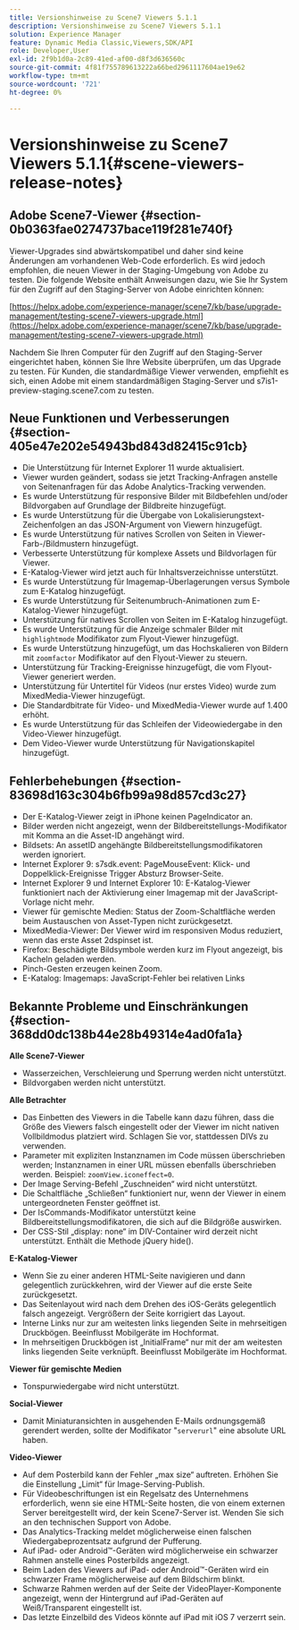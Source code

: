 ```yaml
---
title: Versionshinweise zu Scene7 Viewers 5.1.1
description: Versionshinweise zu Scene7 Viewers 5.1.1
solution: Experience Manager
feature: Dynamic Media Classic,Viewers,SDK/API
role: Developer,User
exl-id: 2f9b1d0a-2c89-41ed-af00-d8f3d636560c
source-git-commit: 4f81f755789613222a66bed2961117604ae19e62
workflow-type: tm+mt
source-wordcount: '721'
ht-degree: 0%

---
```


# Versionshinweise zu Scene7 Viewers 5.1.1{#scene-viewers-release-notes}

## Adobe Scene7-Viewer {#section-0b0363fae0274737bace119f281e740f}

Viewer-Upgrades sind abwärtskompatibel und daher sind keine Änderungen am vorhandenen Web-Code erforderlich. Es wird jedoch empfohlen, die neuen Viewer in der Staging-Umgebung von Adobe zu testen. Die folgende Website enthält Anweisungen dazu, wie Sie Ihr System für den Zugriff auf den Staging-Server von Adobe einrichten können:

[https://helpx.adobe.com/experience-manager/scene7/kb/base/upgrade-management/testing-scene7-viewers-upgrade.html](https://helpx.adobe.com/experience-manager/scene7/kb/base/upgrade-management/testing-scene7-viewers-upgrade.html)

Nachdem Sie Ihren Computer für den Zugriff auf den Staging-Server eingerichtet haben, können Sie Ihre Website überprüfen, um das Upgrade zu testen. Für Kunden, die standardmäßige Viewer verwenden, empfiehlt es sich, einen Adobe mit einem standardmäßigen Staging-Server und s7is1-preview-staging.scene7.com zu testen.

## Neue Funktionen und Verbesserungen {#section-405e47e202e54943bd843d82415c91cb}

* Die Unterstützung für Internet Explorer 11 wurde aktualisiert.
* Viewer wurden geändert, sodass sie jetzt Tracking-Anfragen anstelle von Seitenanfragen für das Adobe Analytics-Tracking verwenden.
* Es wurde Unterstützung für responsive Bilder mit Bildbefehlen und/oder Bildvorgaben auf Grundlage der Bildbreite hinzugefügt.
* Es wurde Unterstützung für die Übergabe von Lokalisierungstext-Zeichenfolgen an das JSON-Argument von Viewern hinzugefügt.
* Es wurde Unterstützung für natives Scrollen von Seiten in Viewer-Farb-/Bildmustern hinzugefügt.
* Verbesserte Unterstützung für komplexe Assets und Bildvorlagen für Viewer.
* E-Katalog-Viewer wird jetzt auch für Inhaltsverzeichnisse unterstützt.
* Es wurde Unterstützung für Imagemap-Überlagerungen versus Symbole zum E-Katalog hinzugefügt.
* Es wurde Unterstützung für Seitenumbruch-Animationen zum E-Katalog-Viewer hinzugefügt.
* Unterstützung für natives Scrollen von Seiten im E-Katalog hinzugefügt.
* Es wurde Unterstützung für die Anzeige schmaler Bilder mit `highlightmode` Modifikator zum Flyout-Viewer hinzugefügt.
* Es wurde Unterstützung hinzugefügt, um das Hochskalieren von Bildern mit `zoomfactor` Modifikator auf den Flyout-Viewer zu steuern.
* Unterstützung für Tracking-Ereignisse hinzugefügt, die vom Flyout-Viewer generiert werden.
* Unterstützung für Untertitel für Videos (nur erstes Video) wurde zum MixedMedia-Viewer hinzugefügt.
* Die Standardbitrate für Video- und MixedMedia-Viewer wurde auf 1.400 erhöht.
* Es wurde Unterstützung für das Schleifen der Videowiedergabe in den Video-Viewer hinzugefügt.
* Dem Video-Viewer wurde Unterstützung für Navigationskapitel hinzugefügt.

## Fehlerbehebungen {#section-83698d163c304b6fb99a98d857cd3c27}

* Der E-Katalog-Viewer zeigt in iPhone keinen PageIndicator an.
* Bilder werden nicht angezeigt, wenn der Bildbereitstellungs-Modifikator mit Komma an die Asset-ID angehängt wird.
* Bildsets: An assetID angehängte Bildbereitstellungsmodifikatoren werden ignoriert.
* Internet Explorer 9: s7sdk.event: PageMouseEvent: Klick- und Doppelklick-Ereignisse Trigger Absturz Browser-Seite.
* Internet Explorer 9 und Internet Explorer 10: E-Katalog-Viewer funktioniert nach der Aktivierung einer Imagemap mit der JavaScript-Vorlage nicht mehr.
* Viewer für gemischte Medien: Status der Zoom-Schaltfläche werden beim Austauschen von Asset-Typen nicht zurückgesetzt.
* MixedMedia-Viewer: Der Viewer wird im responsiven Modus reduziert, wenn das erste Asset 2dspinset ist.
* Firefox: Beschädigte Bildsymbole werden kurz im Flyout angezeigt, bis Kacheln geladen werden.
* Pinch-Gesten erzeugen keinen Zoom.
* E-Katalog: Imagemaps: JavaScript-Fehler bei relativen Links

## Bekannte Probleme und Einschränkungen {#section-368dd0dc138b44e28b49314e4ad0fa1a}

**Alle Scene7-Viewer**

* Wasserzeichen, Verschleierung und Sperrung werden nicht unterstützt.
* Bildvorgaben werden nicht unterstützt.

**Alle Betrachter**

* Das Einbetten des Viewers in die Tabelle kann dazu führen, dass die Größe des Viewers falsch eingestellt oder der Viewer im nicht nativen Vollbildmodus platziert wird. Schlagen Sie vor, stattdessen DIVs zu verwenden.
* Parameter mit expliziten Instanznamen im Code müssen überschrieben werden; Instanznamen in einer URL müssen ebenfalls überschrieben werden. Beispiel: `zoomView.iconeffect=0`.
* Der Image Serving-Befehl „Zuschneiden“ wird nicht unterstützt.
* Die Schaltfläche „Schließen“ funktioniert nur, wenn der Viewer in einem untergeordneten Fenster geöffnet ist.
* Der IsCommands-Modifikator unterstützt keine Bildbereitstellungsmodifikatoren, die sich auf die Bildgröße auswirken.
* Der CSS-Stil „display: none“ im DIV-Container wird derzeit nicht unterstützt. Enthält die Methode jQuery hide().

**E-Katalog-Viewer**

* Wenn Sie zu einer anderen HTML-Seite navigieren und dann gelegentlich zurückkehren, wird der Viewer auf die erste Seite zurückgesetzt.
* Das Seitenlayout wird nach dem Drehen des iOS-Geräts gelegentlich falsch angezeigt. Vergrößern der Seite korrigiert das Layout.
* Interne Links nur zur am weitesten links liegenden Seite in mehrseitigen Druckbögen. Beeinflusst Mobilgeräte im Hochformat.
* In mehrseitigen Druckbögen ist „InitialFrame“ nur mit der am weitesten links liegenden Seite verknüpft. Beeinflusst Mobilgeräte im Hochformat.

**Viewer für gemischte Medien**

* Tonspurwiedergabe wird nicht unterstützt.

**Social-Viewer**

* Damit Miniaturansichten in ausgehenden E-Mails ordnungsgemäß gerendert werden, sollte der Modifikator &quot;`serverurl`&quot; eine absolute URL haben.

**Video-Viewer**

* Auf dem Posterbild kann der Fehler „max size“ auftreten. Erhöhen Sie die Einstellung „Limit“ für Image-Serving-Publish.
* Für Videobeschriftungen ist ein Regelsatz des Unternehmens erforderlich, wenn sie eine HTML-Seite hosten, die von einem externen Server bereitgestellt wird, der kein Scene7-Server ist. Wenden Sie sich an den technischen Support von Adobe.
* Das Analytics-Tracking meldet möglicherweise einen falschen Wiedergabeprozentsatz aufgrund der Pufferung.
* Auf iPad- oder Android™-Geräten wird möglicherweise ein schwarzer Rahmen anstelle eines Posterbilds angezeigt.
* Beim Laden des Viewers auf iPad- oder Android™-Geräten wird ein schwarzer Frame möglicherweise auf dem Bildschirm blinkt.
* Schwarze Rahmen werden auf der Seite der VideoPlayer-Komponente angezeigt, wenn der Hintergrund auf iPad-Geräten auf Weiß/Transparent eingestellt ist.
* Das letzte Einzelbild des Videos könnte auf iPad mit iOS 7 verzerrt sein.
